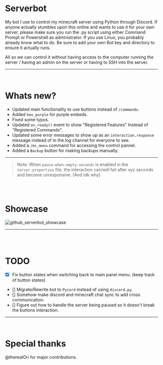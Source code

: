 # Serverbot
My bot I use to control my minecraft server using Python through Discord.
If anyone actually stumbles upon this online and wants to use it for your own server, please make sure you run the .py script using either Command Prompt or Powershell as administrator.
If you use Linux, you probably already know what to do.
Be sure to add your own Bot key and directory to ensure it actually runs.

All so we can control it without having access to the computer running the server / having an admin on the server or having to SSH into the server.
__ __

<br>

# Whats new? 
- Updated main functionality to use buttons instead of `/commands`.
- Added `hex_purple` for purple embeds.
- Fixed some typos.
- Updated `on_ready()` event to show "Registered Features" Instead of "Registered Commands".
- Updated some error messages to show up as an `interaction.response` message instead of in the log channel for everyone to see.
- Added a `/mc_menu` command for accessing the control pannel.
- Added a `Backup` button for making backups manually.
__ __
> Note: When `pause-when-empty-seconds` is enabled in the `server.properties` file, the interaction can/will fail after xyz seconds and become unresponsive. (And idk why)

<br>
<br>

# Showcase
![github_serverbot_showcase](https://github.com/user-attachments/assets/7d075457-313a-4e4d-86ad-27065c2aa744)

__ __

<br>
<br>

# TODO
  - [x] Fix button states when switching back to main panel menu. (keep track of button states)
  - [] Migrate/Rewrite bot to `Pycord` instead of using `discord.py`.
  - [] Somehow make discord and minecraft chat sync to add cross communication.
  - [] Figure out how to handle the server being paused so it doesn't break the buttons interaction.
__ __

<br>

# Special thanks
@therealOri for major contributions. 
